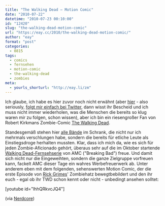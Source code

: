 ```yaml
---
title: "The Walking Dead – Motion Comic"
date: "2010-07-22"
datetime: "2010-07-23 00:10:00"
id: "12420"
slug: "the-walking-dead-motion-comic"
url: "https://eay.cc/2010/the-walking-dead-motion-comic/"
author: "eay"
format: "post"
categories:
  - 0815
tags:
  - comics
  - fernsehen
  - motion-comic
  - the-walking-dead
  - zombies
meta:
  - yourls_shorturl: "http://eay.li/zm"
---
```


Ich glaube, ich habe es hier zuvor noch nicht erwähnt (aber [hier](http://twitter.com/Eay) - also seriously, [folgt mir einfach bei Twitter](http://twitter.com/Eay), dann wisst ihr Bescheid und ich muss nicht immer wiederholen, was die Menschen die bereits so klug waren mir zu folgen, schon wissen), aber ich bin ein riesengroßer Fan von Robert Kirkmans Zombie-Comic [The Walking Dead](http://en.wikipedia.org/wiki/The_Walking_Dead).

Standesgemäß stehen hier [alle Bände](http://eay.cc/walkingdeadamazon) im Schrank, die nicht nur ich mehrmals verschlungen habe, sondern die bereits für etliche Leute als Einstiegsdroge herhalten mussten. Klar, dass ich mich da, wie es sich für jeden Zombie-Aficionado gehört, überaus sehr auf die im Oktober startende [Walking Dead-Fernsehserie](http://www.amctv.com/originals/The-Walking-Dead/) von AMC ("Breaking Bad") freue. Und damit sich nicht nur die Eingeweihten, sondern die ganze Zielgruppe vorfreuen kann, fackelt AMC dieser Tage ein wahres Werbefreuerwerk ab. Unter anderem eben mit dem folgenden, sehenswerten Motion Comic, der die erste Episode von [Rick Grimes](http://www.comicvine.com/rick-grimes/29-42443/)' Zombiehatz bewegtbebildert und den ihr euch - egal ob ihr TWD schon kennt oder nicht - unbedingt ansehen solltet:

\[youtube id="lhhQRkvcJQ4"\]

(via [Nerdcore](http://www.nerdcore.de/wp/2010/07/21/the-walking-dead-motioncomic/))
